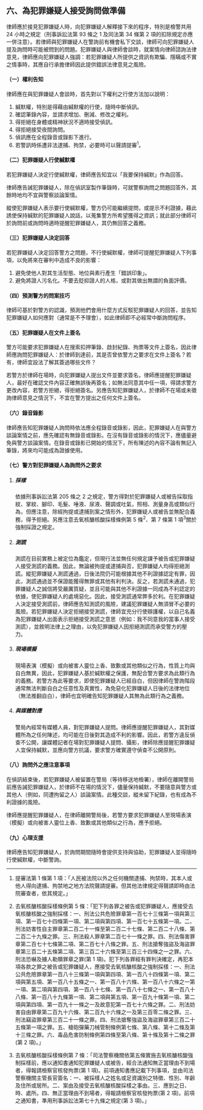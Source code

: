 ## 六、為犯罪嫌疑人接受詢問做準備

律師應於接見犯罪嫌疑人時，向犯罪嫌疑人解釋接下來的程序，特別是檢警共用 24 小時之規定（刑事訴訟法第 93 條之 1 及同法第 34 條第 2 項的扣除規定亦應一併注意）。若律師與犯罪嫌疑人在警詢前有機會私下交談，律師可向犯罪嫌疑人提及詢問時可能被問到的問題。犯罪嫌疑人與律師會談時，就案情向律師諮詢法律意見，律師應向犯罪嫌疑人強調：若犯罪嫌疑人所提供之資訊有欺騙、隱瞞或不實之情事時，其應自行承擔律師因此提供錯誤法律意見之風險。

#### （一）權利告知

律師應在與犯罪嫌疑人會談時，首先對以下權利之行使方法加以說明：

1. 緘默權，特別是得藉由緘默權的行使，隨時中斷偵訊。
2. 確認筆錄內容，並請求增加、刪減、修改之權利。
3. 得拒絕在身體或精神狀況不適時接受偵訊。
4. 得拒絕接受夜間詢問。
5. 偵訊應在全程錄音或錄影下進行。
6. 若警訊時係遭非法逮捕、拘禁，必要時可以聲請提審<sup>1</sup>。

#### （二）犯罪嫌疑人行使緘默權

若犯罪嫌疑人決定行使緘默權，律師應告知宜以「我要保持緘默」作為回答。

律師應告誡犯罪嫌疑人，除在偵訊室製作筆錄時，可就警察詢問之問題回答外，其餘時地均不宜與警察談論案情。

縱使犯罪嫌疑人表示要行使緘默權，警方仍可能繼續提問，或提示不利證據，藉此誘使保持緘默的犯罪嫌疑人說話，以蒐集警方所希望獲得之資訊；就此部分律師可於詢問前或詢問時適時提醒犯罪嫌疑人，其仍無回答之義務。

#### （三）犯罪嫌疑人決定回答

若犯罪嫌疑人決定回答警方之問題，不行使緘默權，律師可提醒犯罪嫌疑人下列事項，以免將來在審判中造成不良的影響：

1. 避免使他人對其生活型態、地位與素行產生「錯誤印象」。
2. 避免將證人污名化。不要去貶抑證人的人格，或對其做出無謂的負面評價。

#### （四）預測警方的問案技巧

律師可基於對警方的認識，預測他們會用什麼方式反駁犯罪嫌疑人的回答，並告知犯罪嫌疑人如何應對（通常是不予理會），如此律師即不必經常中斷詢問程序。

#### （五）犯罪嫌疑人在文件上簽名

警方可能要求犯罪嫌疑人在搜索扣押筆錄、啟封紀錄、拘票等文件上簽名，因此律師應詢問犯罪嫌疑人：於律師到達前，其是否曾依警方之要求在文件上簽名？若有，律師宜設法了解其簽過哪些文件？

若警方於律師在場時，向犯罪嫌疑人提出文件並要求簽名，律師應提醒犯罪嫌疑人，最好在確認文件內容正確無誤後再簽名；如無法同意其中任一項，得請求警方更改內容，若警方拒絕，得拒絕簽名。另應告知犯罪嫌疑人，於律師不在場或未徵詢律師意見之情況下，不宜在警方提出之任何文件上簽名。

#### （六）錄音錄影

律師應告知犯罪嫌疑人詢問時依法應全程錄音或錄影，因此，犯罪嫌疑人在與警方談論案情之前，應先確認有無錄音或錄影。在沒有錄音或錄影的情況下，應儘量避免與警方談論案情。在錄音或錄影已開始的情況下，所有陳述的內容不論有無記入筆錄，將來均可能成為證據使用。

#### （七）警方對犯罪嫌疑人為詢問外之要求

1. ##### 採樣

   依據刑事訴訟法第 205 條之 2 之規定，警方得對於犯罪嫌疑人或被告採取指紋、掌紋、腳印、毛髮、唾液、尿液、聲調或吐氣，照相、測量身高或類似行為，但應注意，除經拘提或逮捕到案之情形外，犯罪嫌疑人或被告並無配合義務，得予拒絕。另應注意去氧核醣核酸採樣條例第 5 條<sup>2</sup>、第 7 條第 1 項<sup>3</sup>關於強制採證之規定。

2. ##### 測謊

   測謊在目前實務上被定位為鑑定，但現行法並無任何規定課予被告或犯罪嫌疑人接受測謊的義務。因此，無論被拘提或逮捕與否，犯罪嫌疑人均得拒絕測謊。縱犯罪嫌疑人測謊通過，日後法院仍可能根據其他不利證據認定有罪，因此，測謊通過並不保證能獲得無罪或其他有利判決。反之，若測謊未通過，犯罪嫌疑人之誠信將受嚴厲質疑，並且可能與其他不利證據一同成為不利認定的依據，使犯罪嫌疑人的處境惡化。因此，接受測謊通常弊多於利。在犯罪嫌疑人決定接受測謊前，律師應告知測謊的風險，建議犯罪嫌疑人無須冒不必要的風險。若犯罪嫌疑人決定拒絕接受測謊，律師宜充分行使辯護權，以自己名義為犯罪嫌疑人出面表示拒絕接受測謊之意思（例如：我不同意我的當事人接受測謊），並敘明法律上之理由，以免犯罪嫌疑人因拒絕測謊而承受警方的壓力。

3. ##### 現場模擬

   現場表演（模擬）或向被害人靈位上香、致歉或其他類似之行為，性質上均與自白無異，因此，犯罪嫌疑人基於緘默權之保護，無配合警方要求為此類行為的義務。若警方為此等要求，即使犯罪嫌疑人已經自白，但因律師在警詢階段通常無法判斷自白之任意性及真實性，為免惡化犯罪嫌疑人日後的法律地位（無法推翻自白），律師也宜明確告知犯罪嫌疑人其無為此類行為之義務。

4. ##### 與媒體對應

   警局內經常有媒體人員，對犯罪嫌疑人提問。律師應提醒犯罪嫌疑人，其對媒體所為之任何陳述，均可能在日後對其造成不利的影響。因此，若警方違反偵查不公開，讓媒體記者在場對犯罪嫌疑人提問、攝影，律師除應提醒犯罪嫌疑人宜保持緘默，並應向警方抗議，要求警方確實遵守偵查不公開原則。

#### （八）詢問外之應注意事項

在偵訊結束後，若犯罪嫌疑人被留置在警局（等待移送地檢署），律師在離開警局前應告誡犯罪嫌疑人，於律師不在場的情況下，儘量保持緘默，不要隨意與警方或其他人（例如，同遭拘留之人）談論案情。此種交談，縱未留下紀錄，也有成為不利證據的風險。

律師應提醒犯罪嫌疑人，在律師離開警局後，若警方要求犯罪嫌疑人至現場表演（模擬）或向被害人靈位上香、致歉或其他類似之行為，應予拒絕。

#### （九）心理支援

律師應告知犯罪嫌疑人，於詢問期間隨時會提供支持與協助，犯罪嫌疑人並得隨時行使緘默權，中斷警詢。

---

1. 提審法第 1 條第 1 項：「人民被法院以外之任何機關逮捕、拘禁時，其本人或他人得向逮捕、拘禁地之地方法院聲請提審。但其他法律規定得聲請即時由法院審查者，依其規定。」

2. 去氧核醣核酸採樣條例第 5 條：「犯下列各罪之被告或犯罪嫌疑人，應接受去氧核醣核酸之強制採樣：一、刑法公共危險罪章第一百七十三條第一項與第三項、第一百七十四條第一項、第二項與第四項、第一百七十五條第一項。二、刑法妨害性自主罪章第二百二十一條至第二百二十七條、第二百二十八條、第二百二十九條之罪。三、刑法殺人罪章第二百七十一條之罪。四、刑法傷害罪章第二百七十七條第二項、第二百七十八條之罪。五、刑法搶奪強盜及海盜罪章第三百二十五條第二項、第三百二十六條至第三百三十四條之一之罪。六、刑法恐嚇及擄人勒贖罪章之罪(第 1 項)。犯下列各罪經有罪判決確定，再犯本項各款之罪之被告或犯罪嫌疑人，應接受去氧核醣核酸之強制採樣：一、刑法公共危險罪章第一百八十三條第一項與第四項、第一百八十四條第一項、第二項與第五項、第一百八十五條之一、第一百八十六條、第一百八十六條之一第一項、第二項與第四項、第一百八十七條、第一百八十七條之一、第一百八十八條、第一百八十九條第一項、第二項與第五項、第一百九十條第一項、第二項與第四項、第一百九十一條之一及故意犯第一百七十六條之罪。二、刑法妨害自由罪章第二百九十六條、第二百九十六條之一及第三百零二條之罪。三、刑法竊盜罪章第三百二十一條之罪。四、刑法搶奪強盜及海盜罪章第三百二十五條第一項之罪。五、槍砲彈藥刀械管制條例第七條、第八條、第十二條及第十三條之罪。六、毒品危害防制條例第四條至第八條、第十條及第十二條之罪(第 2 項)。」

3. 去氧核醣核酸採樣條例第 7 條：「司法警察機關依第五條實施去氧核醣核酸強制採樣前，應以通知書通知犯罪嫌疑人或被告，經合法通知無正當理由不到場者，得報請檢察官核發拘票(第 1 項)。前項通知書應記載下列事項，並由司法警察機關主管長官簽名：一、被採樣人之姓名或足資識別之特徵、性別、年齡及住所或居所。二、案由及接受去氧核醣核酸採樣之事由。三、應到之日、時、處所。四、無正當理由不到場者，得報請檢察官核發拘票(第 2 項)。前項之通知書，準用刑事訴訟法第七十九條之規定(第 3 項)。」

